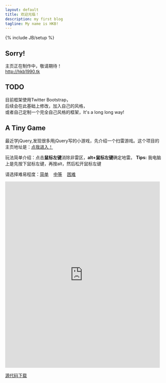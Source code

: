 ```yaml
---
layout: default
title: 欢迎光临！
description: my first blog
tagline: My name is HKB!
---
```

{% include JB/setup %}

## Sorry!

主页正在制作中，敬请期待！  
<http://hkb1990.tk>

## TODO
目前框架使用Twitter Bootstrap，  
后续会在此基础上修改，加入自己的风格，  
或者自己定制一个完全自己风格的框架，It's a long long way!

## A Tiny Game
<p>最近学jQuery,发现很多用jQuery写的小游戏，先介绍一个扫雷游戏。这个项目的主页地址是：<a target="_blank" href="http://www.bennadel.com/blog/1737-jQuery-Powered-Mine-Sweeper-Game.htm">点我进入！</a></p>
<p>玩法简单介绍：点击<span style="font-weight:bold;">鼠标左键</span>消除非雷区，<span style="font-weight:bold;">alt+鼠标左键</span>确定地雷。 <span style="font-weight:bold"> Tips:</span> 我电脑上是先按下鼠标左键，再按alt，然后松开鼠标左键</p>
<p>请选择难易程度：<a href="http://www.bennadel.com/resources/demo/mine_sweeper/index.cfm?rows=10&amp;cols=10&amp;bombs=10%25" target="sweeper_demo">简单</a>&nbsp;&nbsp;&nbsp; <a href="http://www.bennadel.com/resources/demo/mine_sweeper/index.cfm?rows=15&amp;cols=20&amp;bombs=10%25" target="sweeper_demo">中等</a>&nbsp;&nbsp;&nbsp; <a href="http://www.bennadel.com/resources/demo/mine_sweeper/index.cfm?rows=15&amp;cols=20&amp;bombs=25%25" target="sweeper_demo">困难</a></p>
<p>
<iframe src="http://www.bennadel.com/resources/demo/mine_sweeper/index.cfm?rows=10&amp;cols=10&amp;bombs=10%25" id="sweeper_demo" name="sweeper_demo" style="border:0pt none;width:99%;height:600px;" border="0" marginwidth="0" marginheight="0" allowtransparency="yes" frameborder="no" scrolling="no"></iframe></p>
<p><a target="_blank" href="http://www.bennadel.com/index.cfm?event=blog.downloadcodezip&amp;id=1737">源代码下载</a></p>
<p>&nbsp;</p>
